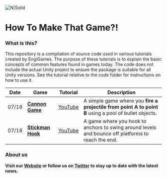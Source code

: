 ![N|Solid](https://www.engigames.ca/wp-content/uploads/2018/07/cropped-PNG-2-3-1200x214.png)


# __How To Make That Game?!__



### What is this?
This repository is a compilation of source code used in various tutorials created by EngiGames. The purpose of these tutorials is to explain the basic concepts of common features found in games today. The code does not include the actual Unity project to ensure the package is suitable for all Unity versions. See the tutorial relative to the code folder for instructions on how to use it. 



| Date | Game | Tutorial | Description |
| ----- | ----- | ------ | ----------- |
| 07/18 | [__Cannon Game__](https://bitbucket.org/EngiGamesBitbucket/howtomakethatgame/src/master/Cannon%20Example/) | [YouTube](https://www.youtube.com/watch?v=KGkQLHZC4bI) | A simple game where you __fire a projectile from point A to point B__ using a pool of bullet objects.
| 07/18 | [__Stickman Hook__](https://bitbucket.org/EngiGamesBitbucket/howtomakethatgame/src/master/Stickman%20Example/) | [YouTube](https://youtu.be/1DF_Qm-Feyk) | A game where you hook to anchors to swing around levels and bounce off platforms to reach the end.




### About us
__Visit our [Website](https://www.engigames.ca) or follow us on [Twitter](www.twitter.com/engigames) to stay up to date with the latest news.__